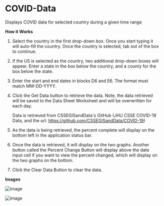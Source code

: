 # COVID-Data
Displays COVID data for selected country during a given time range


**How it Works**
1. Select the country in the first drop-down box. Once you start typing it will auto-fill the country. Once the country is selected, tab out of the box to continue.
2. If the US is selected as the country, two additional drop-down boxes will appear. Enter a state in the box below the country, and a county for the box below the state. 
3. Enter the start and end dates in blocks D6 and E6. The format must match MM-DD-YYYY.
4. Click the Get Data button to retrieve the data. Note, the data retrieved will be saved to the Data Sheet Worksheet and will be overwritten for each day. 
      
      Data is retrieved from CSSEGISandData's GitHub (JHU CSSE COVID-19 Data, and the url: https://github.com/CSSEGISandData/COVID-19)
      
5. As the data is being retrieved, the percent complete will display on the bottom left in the application status bar.
6. Once the data is retrieved, it will display on the two graphs. Another button called the Percent Change Button will display above the date input cell if you want to view the percent changed, which will display on the two graphs on the bottom. 
7. Click the Clear Data Button to clear the data. 


**Images**

![image](https://user-images.githubusercontent.com/96243400/146383773-3e177dca-641d-4299-9d7e-3077ccd640f7.png)


![image](https://user-images.githubusercontent.com/96243400/146385874-777c7b58-97cf-4116-bc37-87a8e36b73af.png)

